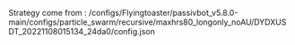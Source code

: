 Strategy come from : /configs/Flyingtoaster/passivbot_v5.8.0-main/configs/particle_swarm/recursive/maxhrs80_longonly_noAU/DYDXUSDT_20221108015134_24da0/config.json